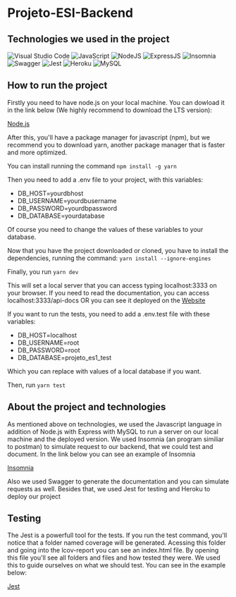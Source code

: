# Projeto-ESI-Backend

## Technologies we used in the project
![Visual Studio Code](https://img.shields.io/badge/Visual_Studio_Code-0078D4?style=for-the-badge&logo=visual%20studio%20code&logoColor=white)
![JavaScript](https://img.shields.io/badge/JavaScript-323330?style=for-the-badge&logo=javascript&logoColor=F7DF1E)
![NodeJS](https://img.shields.io/badge/Node.js-339933?style=for-the-badge&logo=nodedotjs&logoColor=white)
![ExpressJS](https://img.shields.io/badge/Express.js-000000?style=for-the-badge&logo=express&logoColor=white)
![Insomnia](https://img.shields.io/badge/Insomnia-5849be?style=for-the-badge&logo=Insomnia&logoColor=white)
![Swagger](https://img.shields.io/badge/Swagger-85EA2D?style=for-the-badge&logo=Swagger&logoColor=white)
![Jest](https://img.shields.io/badge/-jest-%23C21325?style=for-the-badge&logo=jest&logoColor=white)
![Heroku](https://img.shields.io/badge/Heroku-430098?style=for-the-badge&logo=heroku&logoColor=white)
![MySQL](https://img.shields.io/badge/MySQL-00000F?style=for-the-badge&logo=mysql&logoColor=white)

## How to run the project
Firstly you need to have node.js on your local machine. You can dowload it in the link below (We highly recommend to download the LTS version):

[Node.js](https://nodejs.org/en/)

After this, you'll have a package manager for javascript (npm), but we recommend you to download yarn, another package manager that is faster and more optimized.

You can install running the command
```npm install -g yarn```

Then you need to add a .env file to your project, with this variables:
- DB_HOST=yourdbhost
- DB_USERNAME=yourdbusername
- DB_PASSWORD=yourdbpassword 
- DB_DATABASE=yourdatabase

Of course you need to change the values of these variables to your database.

Now that you have the project downloaded or cloned, you have to install the dependencies, running the command:
```yarn install --ignore-engines```

Finally, you run
```yarn dev```

This will set a local server that you can access typing localhost:3333 on your browser. If you need to read the documentation, you can access localhost:3333/api-docs OR you can see it deployed on the [Website](https://projetoes1.herokuapp.com/api-docs/)

If you want to run the tests, you need to add a .env.test file with these variables:

- DB_HOST=localhost
- DB_USERNAME=root
- DB_PASSWORD=root
- DB_DATABASE=projeto_es1_test

Which you can replace with values of a local database if you want.

Then, run 
```yarn test```

## About the project and technologies
As mentioned above on technologies, we used the Javascript language in addition of Node.js with Express with MySQL to run a server on our local machine and the deployed version. We used Insomnia (an program similiar to postman) to simulate request to our backend, that we could test and document. In the link below you can see an example of Insomnia

[Insomnia](https://prnt.sc/1techhc)

Also we used Swagger to generate the documentation and you can simulate requests as well. Besides that, we used Jest for testing and Heroku to deploy our project

## Testing
The Jest is a powerfull tool for the tests. If you run the test command, you'll notice that a folder named coverage will be generated. Acessing this folder and going into the lcov-report you can see an index.html file. By opening this file you'll see all folders and files and how tested they were. We used this to guide ourselves on what we should test. You can see in the example below:

[Jest](https://prnt.sc/1tediel)

